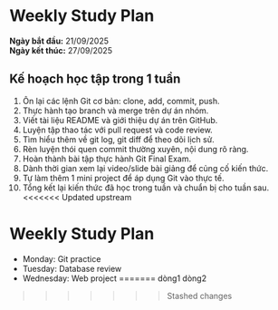 # Weekly Study Plan

**Ngày bắt đầu:** 21/09/2025  
**Ngày kết thúc:** 27/09/2025  

## Kế hoạch học tập trong 1 tuần

1. Ôn lại các lệnh Git cơ bản: clone, add, commit, push.  
2. Thực hành tạo branch và merge trên dự án nhóm.  
3. Viết tài liệu README và giới thiệu dự án trên GitHub.  
4. Luyện tập thao tác với pull request và code review.  
5. Tìm hiểu thêm về git log, git diff để theo dõi lịch sử.  
6. Rèn luyện thói quen commit thường xuyên, nội dung rõ ràng.  
7. Hoàn thành bài tập thực hành Git Final Exam.  
8. Dành thời gian xem lại video/slide bài giảng để củng cố kiến thức.  
9. Tự làm thêm 1 mini project để áp dụng Git vào thực tế.  
10. Tổng kết lại kiến thức đã học trong tuần và chuẩn bị cho tuần sau.
<<<<<<< Updated upstream
# Weekly Study Plan
- Monday: Git practice
- Tuesday: Database review
- Wednesday: Web project
=======
dòng1
dòng2
>>>>>>> Stashed changes
